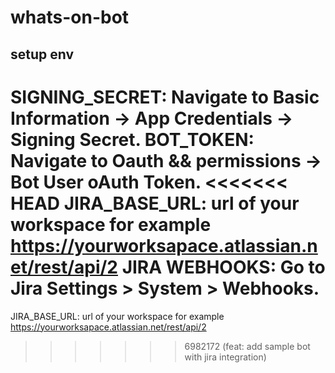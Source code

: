 # whats-on-bot

## setup env
SIGNING_SECRET: Navigate to Basic Information → App Credentials → Signing Secret.
BOT_TOKEN: Navigate to Oauth && permissions → Bot User oAuth Token.
<<<<<<< HEAD
JIRA_BASE_URL: url of your workspace for example https://yourworksapace.atlassian.net/rest/api/2
JIRA WEBHOOKS: Go to Jira Settings > System > Webhooks.
=======
JIRA_BASE_URL: url of your workspace for example https://yourworksapace.atlassian.net/rest/api/2
>>>>>>> 6982172 (feat: add sample bot with jira integration)
